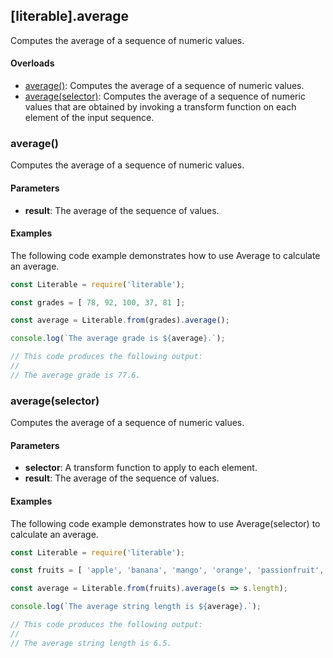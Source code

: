 ## [literable].average
Computes the average of a sequence of numeric values.

#### Overloads
* [average()](#average()): Computes the average of a sequence of numeric values.
* [average(selector)](#average(selector)): Computes the average of a sequence of numeric values that are obtained by invoking a transform function on each element of the input sequence.

### average()
Computes the average of a sequence of numeric values.

#### Parameters
* **result**: The average of the sequence of values.

#### Examples
The following code example demonstrates how to use Average to calculate an average.

```javascript
const Literable = require('literable');

const grades = [ 78, 92, 100, 37, 81 ];

const average = Literable.from(grades).average();

console.log(`The average grade is ${average}.`);

// This code produces the following output:
//
// The average grade is 77.6.
```

### average(selector)
Computes the average of a sequence of numeric values.

#### Parameters
* **selector**: A transform function to apply to each element.
* **result**: The average of the sequence of values.

#### Examples
The following code example demonstrates how to use Average(selector) to calculate an average.

```javascript
const Literable = require('literable');

const fruits = [ 'apple', 'banana', 'mango', 'orange', 'passionfruit', 'grape' ];

const average = Literable.from(fruits).average(s => s.length);

console.log(`The average string length is ${average}.`);

// This code produces the following output:
//
// The average string length is 6.5.
```
